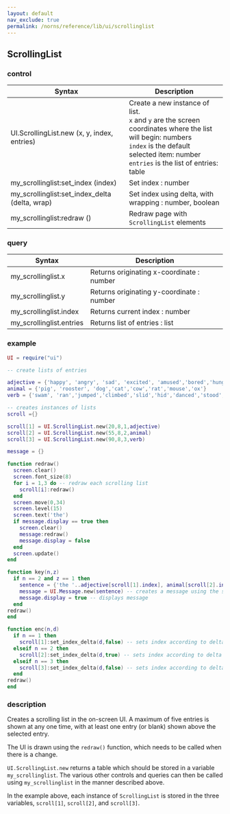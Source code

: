 ```yaml
---
layout: default
nav_exclude: true
permalink: /norns/reference/lib/ui/scrollinglist
---
```


## ScrollingList

### control

| Syntax                                  | Description                                            |
| --------------------------------------- | ------------------------------------------------------ |
| UI.ScrollingList.new (x, y, index, entries)      | Create a new instance of list.<br>`x` and `y` are the screen coordinates where the list will begin: numbers <br> `index` is the default selected item: number <br> `entries` is the list of entries: table                               |
| my_scrollinglist:set_index (index)             | Set index : number |
| my_scrollinglist:set_index_delta (delta, wrap) | Set index using delta, with wrapping : number, boolean |
| my_scrollinglist:redraw ()                     | Redraw page with `ScrollingList` elements                            |

### query

| Syntax        | Description                            |
| ------------- | -------------------------------------- |
| my_scrollinglist.x         | Returns originating x-coordinate : number |
| my_scrollinglist.y         | Returns originating y-coordinate : number |
| my_scrollinglist.index     | Returns current index : number         |
| my_scrollinglist.entries   | Returns list of entries : list         |

### example

```lua
UI = require("ui")

-- create lists of entries

adjective = {'happy', 'angry', 'sad', 'excited', 'amused','bored','hungry','lazy'}
animal = {'pig', 'rooster', 'dog','cat','cow','rat','mouse','ox'}
verb = {'swam', 'ran','jumped','climbed','slid','hid','danced','stood','sat'}

-- creates instances of lists
scroll ={}

scroll[1] = UI.ScrollingList.new(20,8,1,adjective) 
scroll[2] = UI.ScrollingList.new(55,8,2,animal)
scroll[3] = UI.ScrollingList.new(90,8,3,verb)

message = {}

function redraw()
  screen.clear()
  screen.font_size(8)
  for i = 1,3 do -- redraw each scrolling list
    scroll[i]:redraw()
  end
  screen.move(0,34)
  screen.level(15)
  screen.text('the')
  if message.display == true then
    screen.clear()
    message:redraw()
    message.display = false
  end
  screen.update()
end

function key(n,z)
  if n == 2 and z == 1 then
    sentence = {'the '..adjective[scroll[1].index], animal[scroll[2].index]..' '..verb[scroll[3].index]} -- updates sentence using indexes
    message = UI.Message.new(sentence) -- creates a message using the sentence
    message.display = true -- displays message
  end
redraw()
end

function enc(n,d)
  if n == 1 then
    scroll[1]:set_index_delta(d,false) -- sets index according to delta of E1, no wrapping
  elseif n == 2 then
    scroll[2]:set_index_delta(d,true) -- sets index according to delta of E2, with wrapping
  elseif n == 3 then
    scroll[3]:set_index_delta(d,false) -- sets index according to delta of E2, with no wrapping
  end
redraw()
end
```

### description

Creates a scrolling list in the on-screen UI. A maximum of five entries is shown at any one time, with at least one entry (or blank) shown above the selected entry. 

The UI is drawn using the `redraw()` function, which needs to be called when there is a change.

`UI.ScrollingList.new` returns a table which should be stored in a variable `my_scrollinglist`. The various other controls and queries can then be called using `my_scrollinglist` in the manner described above.

In the example above, each instance of `ScrollingList` is stored in the three variables, `scroll[1]`, `scroll[2]`, and `scroll[3]`. 



